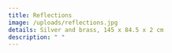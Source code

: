 ```yaml
---
title: Reflections
image: /uploads/reflections.jpg
details: Silver and brass, 145 x 84.5 x 2 cm
description: " "
---
```

